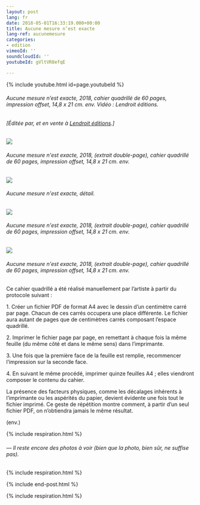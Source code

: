 ```yaml
---
layout: post
lang: fr
date: 2018-05-01T16:33:19.000+00:00
title: Aucune mesure n’est exacte
lang-ref: aucunemesure
categories:
- edition
vimeoId: ''
soundcloudId: ''
youtubeId: gVltVR8efqE

---
```

{% include youtube.html id=page.youtubeId %}

###### _Aucune mesure n’est exacte_, 2018, cahier quadrillé de 60 pages, impression offset, 14,8 x 21 cm. env. Vidéo : Lendroit éditions.

###### \[Éditée par, et en vente à [Lendroit éditions](https://www.lendroit.org/catalogue/fiches/1376-Aucune-mesure-n-est-exacte).\]

![](/mepierdoparaver/imgs/aucune-mesure-multiple-web-final-5.png)

###### _Aucune mesure n'est exacte_, 2018, (extrait double-page), cahier quadrillé de 60 pages, impression offset, 14,8 x 21 cm. env.

![](/mepierdoparaver/imgs/aucune-mesure-multiple-web-final-5-det.png)

###### _Aucune mesure n'est exacte_, détail.

![](/mepierdoparaver/imgs/aucune-mesure-multiple-web-final-4.png)

###### _Aucune mesure n'est exacte_, 2018, (extrait double-page), cahier quadrillé de 60 pages, impression offset, 14,8 x 21 cm. env.

![](/mepierdoparaver/imgs/aucune-mesure-multiple-web-final-17.png)

###### _Aucune mesure n'est exacte_, 2018, (extrait double-page), cahier quadrillé de 60 pages, impression offset, 14,8 x 21 cm. env.

Ce cahier quadrillé a été réalisé manuellement par l’artiste à partir du protocole suivant :

1\. Créer un fichier PDF de format A4 avec le dessin d’un centimètre carré par page. Chacun de ces carrés occupera une place différente. Le fichier aura autant de pages que de centimètres carrés composant l’espace quadrillé.

2\. Imprimer le fichier page par page, en remettant à chaque fois la même feuille (du même côté et dans le même sens) dans l’imprimante.

3\. Une fois que la première face de la feuille est remplie, recommencer l’impression sur la seconde face.

4\. En suivant le même procédé, imprimer quinze feuilles A4 ; elles viendront composer le contenu du cahier.

La présence des facteurs physiques, comme les décalages inhérents à l’imprimante ou les aspérités du papier, devient évidente une fois tout le fichier imprimé. Ce geste de répétition montre comment, à partir d’un seul fichier PDF, on n’obtiendra jamais le même résultat.

(env.)

{% include respiration.html %}

###### — _Il reste encore des photos à voir (bien que la photo, bien sûr, ne suffise pas)._

{% include respiration.html %}

{% include end-post.html %}

{% include respiration.html %}